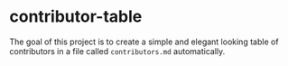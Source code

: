 # contributor-table
The goal of this project is to create a simple and elegant looking table of contributors in a file called `contributors.md` automatically.
